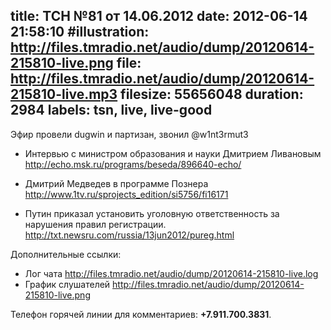 title: ТСН №81 от 14.06.2012
date: 2012-06-14 21:58:10
#illustration: http://files.tmradio.net/audio/dump/20120614-215810-live.png
file: http://files.tmradio.net/audio/dump/20120614-215810-live.mp3
filesize: 55656048
duration: 2984
labels: tsn, live, live-good
---

Эфир провели dugwin и партизан, звонил @w1nt3rmut3


- Интервью с министром образования и науки Дмитрием Ливановым
  http://echo.msk.ru/programs/beseda/896640-echo/

- Дмитрий Медведев в программе Познера
  http://www.1tv.ru/sprojects_edition/si5756/fi16171

- Путин приказал установить уголовную ответственность за нарушения правил регистрации.
  http://txt.newsru.com/russia/13jun2012/pureg.html

Дополнительные ссылки:

- Лог чата
  http://files.tmradio.net/audio/dump/20120614-215810-live.log
- График слушателей
  http://files.tmradio.net/audio/dump/20120614-215810-live.png

Телефон горячей линии для комментариев: **+7.911.700.3831**.
